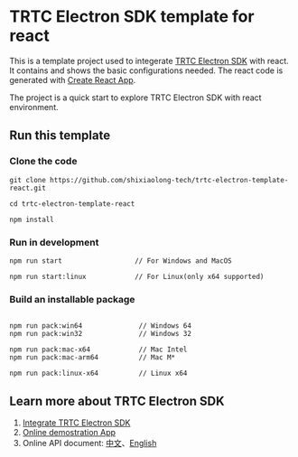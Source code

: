 # TRTC Electron SDK template for react

This is a template project used to integerate [TRTC Electron SDK](https://cloud.tencent.com/document/product/647) with react. It contains and shows the basic configurations needed. The react code is generated with [Create React App](https://github.com/facebook/create-react-app).

The project is a quick start to explore TRTC Electron SDK with react environment.

## Run this template

### Clone the code

```
git clone https://github.com/shixiaolong-tech/trtc-electron-template-react.git

cd trtc-electron-template-react

npm install
```

### Run in development

```
npm run start                  // For Windows and MacOS

npm run start:linux            // For Linux(only x64 supported)
```

### Build an installable package

```

npm run pack:win64              // Windows 64
npm run pack:win32              // Windows 32

npm run pack:mac-x64            // Mac Intel
npm run pack:mac-arm64          // Mac M*

npm run pack:linux-x64          // Linux x64

```

## Learn more about TRTC Electron SDK

1. [Integrate TRTC Electron SDK](https://cloud.tencent.com/document/product/647/38549)
2. [Online demostration App](https://cloud.tencent.com/document/product/647/17021)
3. Online API document:  [中文](https://web.sdk.qcloud.com/trtc/electron/doc/zh-cn/trtc_electron_sdk/TRTCCloud.html)、[English](https://web.sdk.qcloud.com/trtc/electron/doc/en-us/trtc_electron_sdk/TRTCCloud.html)
